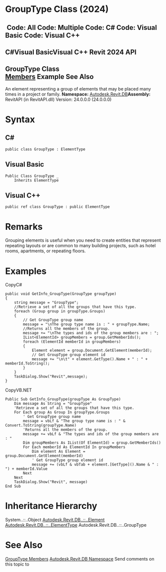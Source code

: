 # GroupType Class (2024)

﻿
 Code: All Code: Multiple Code: C# Code: Visual Basic Code: Visual C++   
---  
C#Visual BasicVisual C++
Revit 2024 API  
---  
GroupType Class  
[Members](7644d345-6c8b-9b28-a2f0-418614cad687.md "GroupType Members") Example See Also  
---  
An element representing a group of elements that may be placed many times in a project or family. 
**Namespace:** [Autodesk.Revit.DB](87546ba7-461b-c646-cbb1-2cb8f5bff8b2.md "Autodesk.Revit.DB Namespace")**Assembly:** RevitAPI (in RevitAPI.dll) Version: 24.0.0.0 (24.0.0.0)
# Syntax
C#  
---  
```text
public class GroupType : ElementType
```
  
Visual Basic  
---  
```text
Public Class GroupType _
	Inherits ElementType
```
  
Visual C++  
---  
```text
public ref class GroupType : public ElementType
```
  
# Remarks
Grouping elements is useful when you need to create entities that represent repeating layouts or are common to many building projects, such as hotel rooms, apartments, or repeating floors. 
# Examples
CopyC#
```text
public void GetInfo_GroupType(GroupType groupType)
{
    string message = "GroupType";
    //Retrieve a set of all the groups that have this type.
    foreach (Group group in groupType.Groups)
    {
        // Get GroupType group name
        message = "\nThe group type name is : " + groupType.Name;
        //Returns all the members of the group.
        message += "\nThe types and ids of the group members are : ";
        IList<ElementId> groupMembers = group.GetMemberIds();
        foreach (ElementId memberId in groupMembers)
        {
            Element element = group.Document.GetElement(memberId);
            // Get GroupType group element id
            message += "\n\t" + element.GetType().Name + " : " + memberId.ToString();
        }
    }
    TaskDialog.Show("Revit",message);
}
```

CopyVB.NET
```text
Public Sub GetInfo_GroupType(groupType As GroupType)
    Dim message As String = "GroupType"
    'Retrieve a set of all the groups that have this type.
    For Each group As Group In groupType.Groups
        ' Get GroupType group name
        message = vbLf & "The group type name is : " & Convert.ToString(groupType.Name)
        'Returns all the members of the group.
        message += vbLf & "The types and ids of the group members are : "
        Dim groupMembers As IList(Of ElementId) = group.GetMemberIds()
        For Each memberId As ElementId In groupMembers
            Dim element As Element = group.Document.GetElement(memberId)
            ' Get GroupType group element id
            message += (vbLf & vbTab + element.[GetType]().Name & " : ") + memberId.Value
        Next
    Next
    TaskDialog.Show("Revit", message)
End Sub
```

# Inheritance Hierarchy
System..::..Object [Autodesk.Revit.DB..::..Element](eb16114f-69ea-f4de-0d0d-f7388b105a16.md "Element Class") [Autodesk.Revit.DB..::..ElementType](ffb18296-0448-559c-580c-7857cbcdc094.md "ElementType Class") Autodesk.Revit.DB..::..GroupType
# See Also
[GroupType Members](7644d345-6c8b-9b28-a2f0-418614cad687.md "GroupType Members")
[Autodesk.Revit.DB Namespace](87546ba7-461b-c646-cbb1-2cb8f5bff8b2.md "Autodesk.Revit.DB Namespace")
Send comments on this topic to 
